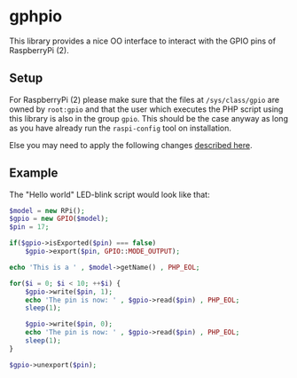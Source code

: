 # gphpio

This library provides a nice OO interface to interact with the GPIO pins of RaspberryPi (2).

## Setup

For RaspberryPi (2) please make sure that the files at `/sys/class/gpio` are owned by `root:gpio` and that the user which
executes the PHP script using this library is also in the group `gpio`. This should be the case anyway as long as you have
already run the `raspi-config` tool on installation.

Else you may need to apply the following changes [described here](http://www.element14.com/community/message/139528/l/re-piface-digital-2--setup-and-use#139528).

## Example

The "Hello world" LED-blink script would look like that:

```php
$model = new RPi();
$gpio = new GPIO($model);
$pin = 17;

if($gpio->isExported($pin) === false)
	$gpio->export($pin, GPIO::MODE_OUTPUT);

echo 'This is a ' , $model->getName() , PHP_EOL;

for($i = 0; $i < 10; ++$i) {
	$gpio->write($pin, 1);
	echo 'The pin is now: ' , $gpio->read($pin) , PHP_EOL;
	sleep(1);

	$gpio->write($pin, 0);
	echo 'The pin is now: ' , $gpio->read($pin) , PHP_EOL;
	sleep(1);
}

$gpio->unexport($pin);
```